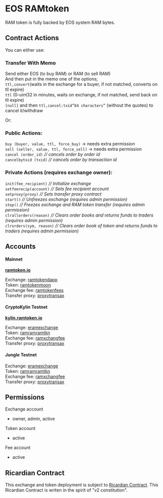 # EOS RAMtoken
RAM token is fully backed by EOS system RAM bytes.

## Contract Actions

You can either use:
### Transfer With Memo
Send either EOS (to buy RAM) or RAM (to sell RAM)  
And then put in the memo one of the options;  
`ttl,convert`(waits in the exchange for a buyer, if not matched, converts on tll expire)  
`ttl` (0-uint32 in minutes, waits on exchange, if not matched, send back on tll expire)  
`[null]` and then `ttl,cancel:txid”64 characters”` (without the quotes) to cancel it/withdraw  

Or:
### Public Actions:
`buy (buyer, value, ttl, force_buy)`  -> needs extra permission  
`sell (seller, value, ttl, force_sell)`   -> needs extra permission  
`cancel (order_id)`   *// cancels order by order id*  
`cancelbytxid (txid)` *// cancels order by transaction id*  

### Private Actions (requires exchange owner):

`init(fee_recipient)`		*// Initialize exchange*  
`setfeerecip(account)`	*// Sets fee recipient account*  
`setproxy(proxy)`			*// Sets transfer proxy contract*  
`start()`					*// Unfreezes exchange (requires admin permission)*  
`stop()`					*// Freezes exchange and RAM token transfer (requires admin permission)*  
`clrallorders(reason)`	 *// Clears order books and returns funds to traders (requires admin permission)*  
`clrorders(sym, reason)`	*// Clears order book of token and returns funds to traders (requires admin permission)*  

## Accounts

#### Mainnet
**[ramtoken.io](https://ramtoken.io/)**  

Exchange: [ramtokendapp](https://bloks.io/account/ramtokendapp)  
Token: [ramtokenmoon](https://bloks.io/account/ramtokenmoon)  
Exchange fee: [ramtokenfees](https://bloks.io/account/ramtokenfees)  
Transfer proxy: [proxytransax](https://bloks.io/account/proxytransax)  

#### CryptoKylin Testnet
**[kylin.ramtoken.io](https://kylin.ramtoken.io/)**  

Exchange: [eramexchange](https://kylin.bloks.io/account/eramexchange)  
Token: [ramramramtkn](https://kylin.bloks.io/account/ramramramtkn)  
Exchange fee: [ramxchangfee](https://kylin.bloks.io/account/ramxchangfee)  
Transfer proxy: [proxytransax](https://kylin.bloks.io/account/proxytransax)  

#### Jungle Testnet
Exchange: [eramexchange](https://jungle.bloks.io/account/eramexchange)  
Token: [ramramramtkn](https://jungle.bloks.io/account/ramramramtkn)  
Exchange fee: [ramxchangfee](https://jungle.bloks.io/account/ramxchangfee)  
Transfer proxy: [proxytransax](https://jungle.bloks.io/account/proxytransax)  

## Permissions

Exchange account  
* owner, admin, active  
  
Token account  
* active  
  
Fee account  
* active  

## Ricardian Contract
This exchange and token deployment is subject to [Ricardian Contract](https://github.com/ChainRift/RAMtoken/blob/master/bin/exchange/eosram.exchange_rc.md).
This Ricardian Contract is writen in the spirit of "v2 constitution".

